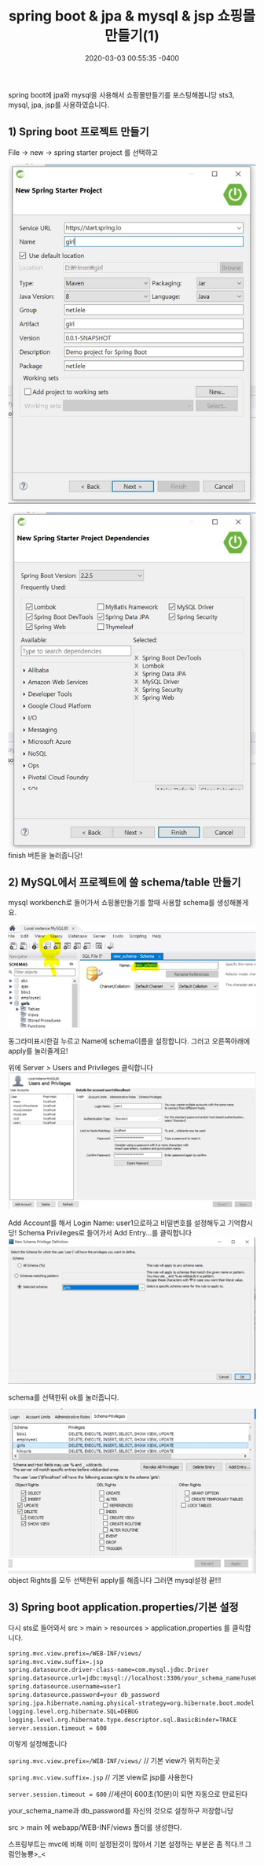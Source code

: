 ﻿---
title: "spring boot & jpa & mysql & jsp 쇼핑몰 만들기(1)"
date: 2020-03-03 00:55:35 -0400
categories: springboot
---

spring boot에 jpa와 mysql을 사용해서 쇼핑몰만들기를 포스팅해봅니당
sts3, mysql, jpa, jsp를 사용하였습니다.

## 1) Spring boot 프로젝트 만들기
File -> new -> spring starter project 를 선택하고

![1](../../../assets/1.JPG)

![2](../../../assets/2.JPG)
finish 버튼을 눌러줍니당!

## 2) MySQL에서 프로젝트에 쓸 schema/table 만들기

mysql workbench로 들어가서 쇼핑몰만들기를 할때 사용할 schema를 생성해볼게요.

![이미지3](../../../assets/3.JPG)

동그라미표시한걸 누르고 Name에 schema이름을 설정합니다. 그러고 오른쪽아래에 apply를 눌러줄게요!

위에 Server > Users and Privileges 클릭합니다
![이미지5](../../../assets/5.JPG)

Add Account를 해서 Login Name: user1으로하고 비밀번호를 설정해두고 기억합시당!
 Schema Privileges로 들어가서 Add Entry...를 클릭합니다
![이미지1](../../../assets/6.JPG)

schema를 선택한뒤 ok를 눌러줍니다.

![이미지1](../../../assets/7.JPG)
object Rights를 모두 선택한뒤 apply를 해줍니다 그러면 mysql설정 끝!!!

## 3) Spring boot application.properties/기본 설정

다시 sts로 들어와서 src > main > resources > application.properties 를 클릭합니다.

```html
spring.mvc.view.prefix=/WEB-INF/views/
spring.mvc.view.suffix=.jsp
spring.datasource.driver-class-name=com.mysql.jdbc.Driver
spring.datasource.url=jdbc:mysql://localhost:3306/your_schema_name?useUnicode=yes&zeroDateTimeBehavior=convertToNull&characterEncoding=UTF-8&allowMultiQueries=true&serverTimezone=Asia/Seoul
spring.datasource.username=user1
spring.datasource.password=your db_password
spring.jpa.hibernate.naming.physical-strategy=org.hibernate.boot.model.naming.PhysicalNamingStrategyStandardImpl
logging.level.org.hibernate.SQL=DEBUG
logging.level.org.hibernate.type.descriptor.sql.BasicBinder=TRACE
server.session.timeout = 600
```
이렇게 설정해줍니다

`spring.mvc.view.prefix=/WEB-INF/views/` // 기본 view가 위치하는곳

`spring.mvc.view.suffix=.jsp` // 기본 view로 jsp를 사용한다

`server.session.timeout = 600` //세션이 600초(10분)이 되면 자동으로 만료된다

your_schema_name과 db_password를 자신의 것으로 설정하구 저장합니당

src > main 에 webapp/WEB-INF/views 폴더를 생성한다.




스프링부트는 mvc에 비해 이미 설정된것이 많아서 기본 설정하는 부분은 좀 적다.!! 그럼안뇽뿅>_< 
